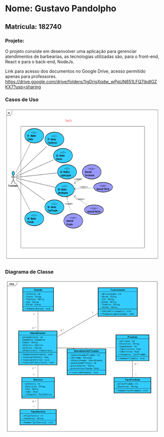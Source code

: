 # Nome: Gustavo Pandolpho

## Matricula: 182740

### Projeto:

O projeto consiste em desenvolver uma aplicação para gerenciar atendimentos de barbearias,
as tecnologias utilizadas são, para o front-end, React e para o back-end, NodeJs.

Link para acesso dos documentos no Google Drive, acesso permitido apenas para professores.
https://drive.google.com/drive/folders/1igDrisXqdw_wPqUN851LFQ7ibdIGZKX7?usp=sharing

### Casos de Uso

<img src="./gestao-atendimento/src/components/markdown/UseCasePI2.png" style="height:500px; width:700px;"/>

### Diagrama de Classe

<img src="./gestao-atendimento/src/components/markdown/DiagramaClassePI2.png" style="height: 500px; width:700px;"/>
